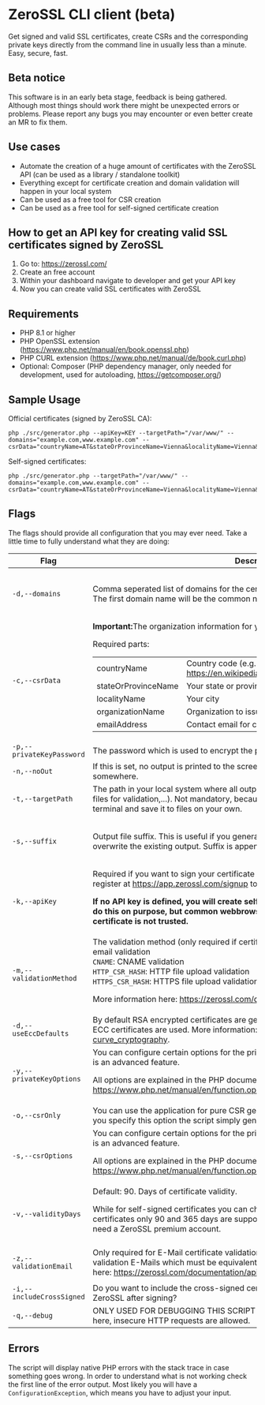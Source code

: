 # ZeroSSL CLI client (beta)

Get signed and valid SSL certificates, create CSRs and the corresponding private keys directly from the command line
in usually less than a minute. Easy, secure, fast. 

## Beta notice

This software is in an early beta stage, feedback is being gathered. Although most things should work there might be unexpected errors or problems.
Please report any bugs you may encounter or even better create an MR to fix them.

## Use cases

 - Automate the creation of a huge amount of certificates with the ZeroSSL API (can be used as a library / standalone toolkit)
 - Everything except for certificate creation and domain validation will happen in your local system
 - Can be used as a free tool for CSR creation
 - Can be used as a free tool for self-signed certificate creation

## How to get an API key for creating valid SSL certificates signed by ZeroSSL

1. Go to: https://zerossl.com/
2. Create an free account
3. Within your dashboard navigate to developer and get your API key
4. Now you can create valid SSL certificates with ZeroSSL

## Requirements

 - PHP 8.1 or higher
 - PHP OpenSSL extension (https://www.php.net/manual/en/book.openssl.php)
 - PHP CURL extension (https://www.php.net/manual/de/book.curl.php)
 - Optional: Composer (PHP dependency manager, only needed for development, used for autoloading, https://getcomposer.org/)

## Sample Usage

Official certificates (signed by ZeroSSL CA):

```
php ./src/generator.php --apiKey=KEY --targetPath="/var/www/" --domains="example.com,www.example.com" --csrData="countryName=AT&stateOrProvinceName=Vienna&localityName=Vienna&organizationName=CLI%20Operations&emailAddress=certmaster@mailinator.com"
```

Self-signed certificates:

```
php ./src/generator.php --targetPath="/var/www/" --domains="example.com,www.example.com" --csrData="countryName=AT&stateOrProvinceName=Vienna&localityName=Vienna&organizationName=CLI%20Operations&emailAddress=certmaster@mailinator.com"
```

## Flags

The flags should provide all configuration that you may ever need. Take a little time
to fully understand what they are doing:

<table>
<thead>
<tr>
<th>Flag</th>
<th>Description</th>
<th>Type</th>
<th>Examples</th>
<th>Required</th>
</tr>
</thead>
<tbody>

<tr>
<td><code>-d,--domains</code></td>
<td>Comma seperated list of domains for the certificate. Use wildcards like *.example.com. The
first domain name will be the common name of the certificate. </td>
<td>String</td>
<td>example.com,www.example.com<br/><br/>
*.example.com<br/><br/>
*.foo.bar.com,*.abc,bar.com,*.xyz.bar.com</td>
<td>✓</td>
</tr>

<tr>
<td><code>-c,--csrData</code></td>
<td>
<strong>Important:</strong>The organization information for your CSR and your certificate.

Required parts:
    <table>
    <tr>
    <td>countryName</td>
    <td>Country code (e.g. AT,DE,...). Find your country code: <a href="https://en.wikipedia.org/wiki/List_of_ISO_3166_country_codes">https://en.wikipedia.org/wiki/List_of_ISO_3166_country_codes</a></td>
    </tr>
    <tr>
    <td>stateOrProvinceName</td>
    <td>Your state or province</td>
    </tr>
    <tr>
    <td>localityName</td>
    <td>Your city</td>
    </tr>
    <tr>
    <td>organizationName</td>
    <td>Organization to issue the certificate for.</td>
    </tr>
    <tr>
    <td>emailAddress</td>
    <td>Contact email for certificate.</td>
    </tr>
    </table>
</td>
<td>QUERY_STRING</td>
<td>countryName=AT&stateOrProvinceName=Vienna&localityName=Vienna&organizationName=CLI%20Operations&emailAddress=certmaster@mailinator.com</td>
<td>✓</td>
</tr>


<tr>
<td><code>-p,--privateKeyPassword</code></td>
<td>The password which is used to encrypt the private key.</td>
<td>String</td>
<td></td>
<td></td>
</tr>

<tr>
<td><code>-n,--noOut</code></td>
<td>If this is set, no output is printed to the screen. Only needed if you embed the application somewhere.</td>
<td>Boolean</td>
<td></td>
<td></td>
</tr>

<tr>
<td><code>-t,--targetPath</code></td>
<td>The path in your local system where all output is saved (Certificate, CSR, private key,
files for validation,...). Not mandatory, because you also could copy all output from the terminal and save it to files on your own.</td>
<td>String</td>
<td><code>/etc/ssl/</code></td>
<td></td>
</tr>

<tr>
<td><code>-s,--suffix</code></td>
<td>Output file suffix. This is useful if you generate multiple certificates and you do not overwrite the existing output. Suffix is appended to any output.</td>
<td>String</td>
<td>-2<br/><br/>-ecc<br/><br/>project</td>
<td></td>
</tr>

<tr>
<td><code>-k,--apiKey</code></td>
<td>Required if you want to sign your certificate with ZeroSSL (recommended). You need to register at 
<a href="https://app.zerossl.com/signup">https://app.zerossl.com/signup</a> to get an API key.

<strong>If no API key is defined, you will create self-signed certificates. You might want to do this on purpose,
but common webbrowsers will show a warning that the certificate is not trusted.</strong></td>
<td>String</td>
<td>663f5da7524344266195a785279e72d1</td>
<td></td>
</tr>

<tr>
<td><code>-m,--validationMethod</code></td>
<td>
The validation method (only required if certificate is signed with ZeroSSL).
<code>EMAIL</code>: For email validation<br/>
<code>CNAME</code>: CNAME validation<br/>
<code>HTTP_CSR_HASH</code>: HTTP file upload validation<br/>
<code>HTTPS_CSR_HASH</code>: HTTPS file upload validation<br/>

More information here: <a href="https://zerossl.com/documentation/api/verify-domains/">https://zerossl.com/documentation/api/verify-domains/</a>
</td>
<td>Enum</td>
<td></td>
<td></td>
</tr>

<tr>
<td><code>-d,--useEccDefaults</code></td>
<td>By default RSA encrypted certificates are generated. If this is set to true, the defaults for ECC 
certificates are used. More information: <a href="https://en.wikipedia.org/wiki/Elliptic-curve_cryptography">https://en.wikipedia.org/wiki/Elliptic-curve_cryptography</a>.</td>
<td>Boolean</td>
<td></td>
<td></td>
</tr>

<tr>
<td><code>-y,--privateKeyOptions</code></td>
<td>You can configure certain options for the private key, like the encryption algorithm. This is an advanced feature.

All options are explained in the PHP documentation. <a href="https://www.php.net/manual/en/function.openssl-csr-new.php">https://www.php.net/manual/en/function.openssl-csr-new.php</a>
</td>
<td>QUERY_STRING (URL encoded string)</td>
<td>
<code>digest_alg=sha512</code>
<code>curve_name=sect571r1</code>
</td>
<td></td>
</tr>

<tr>
<td><code>-o,--csrOnly</code></td>
<td>You can use the application for pure CSR generation, without certificate or signing. If you specify this option
the script simply generates your CSR and stops afterwards.</td>
<td>Boolean</td>
<td></td>
<td></td>
</tr>


<tr>
<td><code>-s,--csrOptions</code></td>
<td>You can configure certain options for the private key, like the encryption algorithm. This is an advanced feature.

All options are explained in the PHP documentation. <a href="https://www.php.net/manual/en/function.openssl-csr-new.php">https://www.php.net/manual/en/function.openssl-csr-new.php
</td>
<td>QUERY_STRING (URL encoded string)</td>
<td>
<code>digest_alg=sha512</code>
<code>curve_name=sect571r1</code>
</td>
<td></td>
</tr>

<tr>
<td><code>-v,--validityDays</code></td>
<td>Default: 90. Days of certificate validity.

While for self-signed certificates you can choose any amount, for ZeroSSL signed certificates only 90 and 365 days are supported currently.
For 365 days (1-Year) you need a ZeroSSL premium account.
</td>
<td>INTEGER</td>
<td>90

365
</td>
<td></td>
</tr>

<tr>
<td><code>-z,--validationEmail</code></td>
<td>Only required for E-Mail certificate validation with ZeroSSL. Comma-seperated string of validation E-Mails which must be equivalent to your
domains string. More information here: <a href="https://zerossl.com/documentation/api/verify-domains/">https://zerossl.com/documentation/api/verify-domains/</a>.</td>
<td>STRING</td>
<td>admin@example.com

admin@example.com,admin@foo.com,admin@bar.com</td>
<td></td>
</tr>

<tr>
<td><code>-i,--includeCrossSigned</code></td>
<td>Do you want to include the cross-signed certificate into your CA Bundle delivered by ZeroSSL after signing?</td>
<td>BOOLEAN</td>
<td></td>
<td></td>
</tr>

<tr>
<td><code>-q,--debug</code></td>
<td>ONLY USED FOR DEBUGGING THIS SCRIPT - INSECURE. You can set a test API URL here, insecure HTTP requests are allowed.</td>
<td>STRING</td>
<td>https://mylocal.cert.api</td>
<td></td>
</tr>

</tbody>
</table>


## Errors

The script will display native PHP errors with the stack trace in case something goes wrong. In order
to understand what is not working check the first line of the error output. Most likely
you will have a `ConfigurationException`, which means you have to adjust your input.
